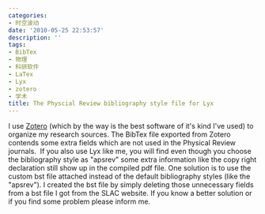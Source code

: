 ```yaml
---
categories:
- 时空波动
date: '2010-05-25 22:53:57'
description: ''
tags:
- BibTex
- 物理
- 科研软件
- LaTex
- Lyx
- zotero
- 学术
title: The Physcial Review bibliography style file for Lyx
---
```

I use [Zotero](https://www.zotero.org/) (which by the way is the best software of it's kind I've used) to organize my research sources. The BibTex file exported from Zotero contends some extra fields which are not used in the Physical Review journals.  If you also use Lyx like me, you will find even though you choose the bibliography style as "apsrev" some extra information like the copy right declaration still show up in the compiled pdf file. One solution is to use the custom bst file attached instead of the default bibliography styles (like the "apsrev"). I created the bst file by simply deleting those unnecessary fields from a bst file I got from the SLAC website. If you know a better solution or if you find some problem please inform me.

